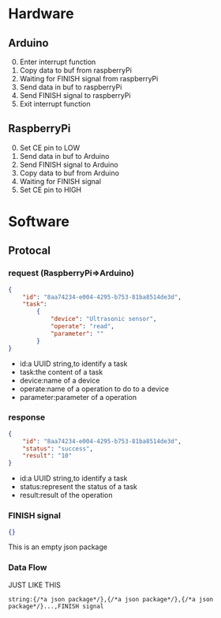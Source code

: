 # Hardware

## Arduino
0. Enter interrupt function
1. Copy data to buf from raspberryPi
2. Waiting for FINISH signal from raspberryPi
3. Send data in buf to raspberryPi
4. Send FINISH signal to raspberryPi
5. Exit interrupt function

## RaspberryPi
0. Set CE pin to LOW
1. Send data in buf to Arduino
2. Send FINISH signal to Arduino
3. Copy data to buf from Arduino
4. Waiting for FINISH signal
5. Set CE pin to HIGH

# Software

## Protocal

### request (RaspberryPi=>Arduino)
```json
{
    "id": "8aa74234-e004-4295-b753-81ba8514de3d",
    "task":
        {
            "device": "Ultrasonic sensor",
            "operate": "read",
            "parameter": ""
        }
}
```
* id:a UUID string,to identify a task
* task:the content of a task
* device:name of a device
* operate:name of a operation to do to a device
* parameter:parameter of a operation

### response
```json
{
    "id": "8aa74234-e004-4295-b753-81ba8514de3d",
    "status": "success",
    "result": "10"
}
```
* id:a UUID string,to identify a task
* status:represent the status of a task
* result:result of the operation

### FINISH signal
```json
{}
```
This is an empty json package

### Data Flow
JUST LIKE THIS
```
string:{/*a json package*/},{/*a json package*/},{/*a json package*/}...,FINISH signal
```